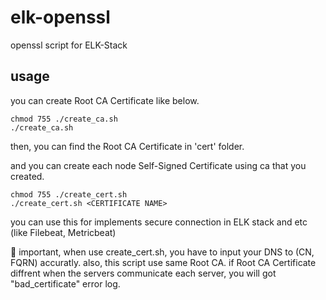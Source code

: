 # elk-openssl
openssl script for ELK-Stack



## usage
you can create Root CA Certificate like below.
```
chmod 755 ./create_ca.sh
./create_ca.sh
```

then, you can find the Root CA Certificate in 'cert' folder.

and you can create each node Self-Signed Certificate using ca that you created.
```
chmod 755 ./create_cert.sh
./create_cert.sh <CERTIFICATE NAME>
```

you can use this for implements secure connection in ELK stack and etc (like Filebeat, Metricbeat)

🔑 important, when use create_cert.sh, you have to input your DNS to (CN, FQRN) accuratly.
also, this script use same Root CA. if Root CA Certificate diffrent when the servers communicate each server, you will got "bad_certificate" error log.
